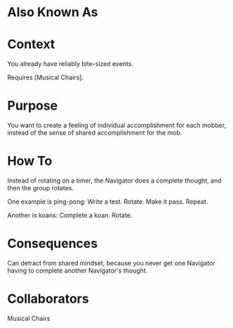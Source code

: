 # Also Known As

# Context

You already have reliably bite-sized events.

Requires [Musical Chairs].

# Purpose

You want to create a feeling of individual accomplishment for each mobber, instead of the sense of shared accomplishment for the mob.

# How To

Instead of rotating on a timer, the Navigator does a complete thought, and then the group rotates.

One example is ping-pong: Write a test. Rotate. Make it pass. Repeat.

Another is koans: Complete a koan. Rotate.

# Consequences

Can detract from shared mindset, because you never get one Navigator having to complete another Navigator's thought.

# Collaborators

Musical Chairs
